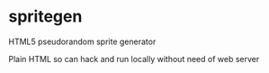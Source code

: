 # spritegen
HTML5 pseudorandom sprite generator

Plain HTML so can hack and run locally without need of web server
